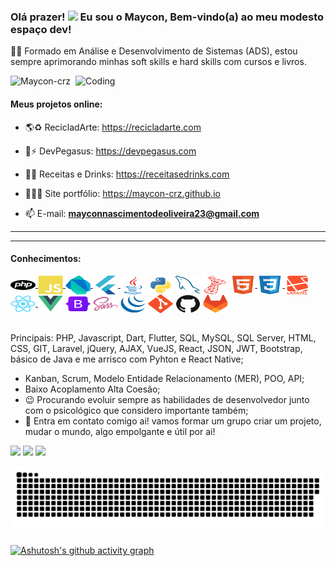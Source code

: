### Olá prazer! <img src="https://media.giphy.com/media/hvRJCLFzcasrR4ia7z/giphy.gif" width="25px"> Eu sou o Maycon, Bem-vindo(a) ao meu modesto espaço dev!

<p>👨‍🎓 Formado em Análise e Desenvolvimento de Sistemas (ADS), estou sempre aprimorando minhas soft skills e hard skills com cursos e livros.</p>


<img align="right" alt="Coding" width="400" src="https://drive.google.com/uc?export=view&id=12Cs3CcHTBODqFI1pw2mhF_rF_h8ktbqc">

<p align="left"> <img src="https://komarev.com/ghpvc/?username=Maycon-crz&label=Visualizações%20de%20perfil%20%20&color=0e75b6&style=flat" alt="Maycon-crz" /> </p>

#### Meus projetos online:

- 🌎♻ RecicladArte: <a href='https://recicladarte.com' target='_blank'>https://recicladarte.com</a>

- 🔭⚡ DevPegasus: <a href='https://devpegasus.com' target='_blank'>https://devpegasus.com</a>

- 🍕🍹 Receitas e Drinks: <a href='https://receitasedrinks.com' target='_blank'>https://receitasedrinks.com</a>

- 🐱‍👤💼 Site portfólio: <a href='https://maycon-crz.github.io/' target='_blank'>https://maycon-crz.github.io</a>

- 📫 E-mail: **mayconnascimentodeoliveira23@gmail.com**

---
---

#### Conhecimentos:
<div style="display: inline_block">
  <a href='https://www.php.net'>
    <img align="center" alt="React" height="30" width="40" src="https://raw.githubusercontent.com/devicons/devicon/master/icons/php/php-plain.svg">
  </a>
  <a href='https://developer.mozilla.org/en-US/docs/Web/JavaScript'>
    <img align="center" alt="Js" height="30" width="40" src="https://raw.githubusercontent.com/devicons/devicon/master/icons/javascript/javascript-plain.svg">
  </a>
  <a href='https://dart.dev/guides'>
    <img align="center" alt="Dart" height="30" width="40" src="https://raw.githubusercontent.com/devicons/devicon/master/icons/dart/dart-original.svg">
  </a>
  <a href='https://flutter.dev/?gclid=CjwKCAiAvOeQBhBkEiwAxutUVJZBINLLzxGsk66BErU4QHtF3vZHeRxTgX3CPR8Hvviitr-yzVwQERoCBQsQAvD_BwE&gclsrc=aw.ds'>
    <img align="center" alt="Flutter" height="30" width="40" src="https://raw.githubusercontent.com/devicons/devicon/master/icons/flutter/flutter-original.svg">  
  </a>
  <!-- Java -->
  <img align="center" alt="Java" height="30" width="40" src="https://raw.githubusercontent.com/devicons/devicon/master/icons/java/java-original.svg">
  <!-- Python -->
  <img align="center" alt="Python" height="30" width="40" src="https://raw.githubusercontent.com/devicons/devicon/master/icons/python/python-original.svg">  
  <!-- MySQL -->
  <img align="center" alt="MySQL" height="30" width="40" src="https://raw.githubusercontent.com/devicons/devicon/master/icons/mysql/mysql-original.svg">
  <!-- SQL Server -->
  <img align="center" alt="SQL Server" height="30" width="40" src="https://raw.githubusercontent.com/devicons/devicon/master/icons/microsoftsqlserver/microsoftsqlserver-plain.svg">
  <a href='https://www.w3schools.com/html/'>
    <img align="center" alt="HTML" height="30" width="40" src="https://raw.githubusercontent.com/devicons/devicon/master/icons/html5/html5-original.svg">
  </a>
  <a href='https://www.w3schools.com/cssref/'>
    <img align="center" alt="CSS" height="30" width="40" src="https://raw.githubusercontent.com/devicons/devicon/master/icons/css3/css3-original.svg">
  </a>  
  <!-- Laravel -->
  <img align="center" alt="Laravel" height="30" width="40" src="https://raw.githubusercontent.com/devicons/devicon/master/icons/laravel/laravel-plain-wordmark.svg">
  <!-- React -->
  <a href='https://pt-br.reactjs.org'>
    <img align="center" alt="React" height="30" width="40" src="https://raw.githubusercontent.com/devicons/devicon/master/icons/react/react-original.svg">  
  </a>
  <!-- Vue.js -->
  <img align="center" alt="Vue.js" height="30" width="40" src="https://raw.githubusercontent.com/devicons/devicon/master/icons/vuejs/vuejs-original.svg">
  <!-- Bootstrap -->
  <img align="center" alt="Bootstrap" height="30" width="40" src="https://raw.githubusercontent.com/devicons/devicon/master/icons/bootstrap/bootstrap-original.svg">
  <!-- Sass -->
  <img align="center" alt="Sass" height="30" width="40" src="https://raw.githubusercontent.com/devicons/devicon/master/icons/sass/sass-original.svg">
  <!-- jQuery -->
  <img align="center" alt="jQuery" height="30" width="40" src="https://raw.githubusercontent.com/devicons/devicon/master/icons/jquery/jquery-original.svg">
  <!-- GIT -->
  <img align="center" alt="Git" height="30" width="40" src="https://raw.githubusercontent.com/devicons/devicon/master/icons/git/git-original.svg">
  <!-- GitHub -->
  <img align="center" alt="GitHub" height="30" width="40" src="https://raw.githubusercontent.com/devicons/devicon/master/icons/github/github-original.svg">
  <!-- GitLab -->
  <img align="center" alt="GitLab" height="30" width="40" src="https://raw.githubusercontent.com/devicons/devicon/master/icons/gitlab/gitlab-original.svg">
</div>
<br />

Principais: PHP, Javascript, Dart, Flutter, SQL, MySQL, SQL Server, HTML, CSS, GIT, Laravel, jQuery, AJAX, VueJS, React, JSON, JWT, Bootstrap, básico de Java e me arrisco com Pyhton e React Native;
- Kanban, Scrum, Modelo Entidade Relacionamento (MER), POO, API;
- Baixo Acoplamento Alta Coesão;
- 😉 Procurando evoluir sempre as habilidades de desenvolvedor junto com o psicológico que considero importante também;
- 💬 Entra em contato comigo ai! vamos formar um grupo criar um projeto, mudar o mundo, algo empolgante e útil por ai!

<a href="https://www.instagram.com/maycondesenvolvedor/" target="_blank"><img src="https://img.shields.io/badge/-Instagram-%23E4405F?style=for-the-badge&logo=instagram&logoColor=white" target="_blank"></a> 
<a href="mayconnascimentodeoliveira23@gmail.com"><img src="https://img.shields.io/badge/-Gmail-%23333?style=for-the-badge&logo=gmail&logoColor=white" target="_blank"></a>
<a href="https://www.linkedin.com/in/maycon-nascimento-de-oliveira-241747172/" target="_blank"><img src="https://img.shields.io/badge/-LinkedIn-%230077B5?style=for-the-badge&logo=linkedin&logoColor=white" target="_blank"></a>

<div align="center">   
  
  ![snake gif](https://github.com/Maycon-crz/Maycon-crz/blob/output/github-contribution-grid-snake.svg)

  <!-- ![Snake animation](https://github.com/Maycon-crz/Maycon-crz/blob/output/github-contribution-grid-snake.svg) -->

</div>

[![Ashutosh's github activity graph](https://github-readme-activity-graph.vercel.app/graph?username=Maycon-crz&bg_color=0f0f0f&color=23db0a&line=23db0a&point=1e02f2&area=true&hide_border=true)](https://github.com/ashutosh00710/github-readme-activity-graph)

<div style="display: inline_block"><br>
  <!-- <img height="180em" src="https://github-readme-stats.vercel.app/api?username=Maycon-crz&show_icons=true&theme=dracula&include_all_commits=true&count_private=true"/> -->
  <!-- <img height="180em" src="https://github-readme-stats.vercel.app/api/top-langs/?username=Maycon-crz&layout=compact&langs_count=7&theme=dracula"/> -->
</div>
  
